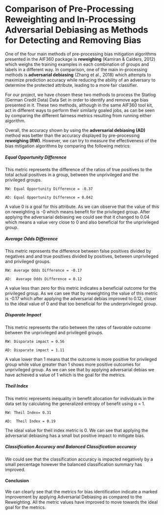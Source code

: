 # Comparison of Pre-Processing Reweighting and In-Processing Adversarial Debiasing as Methods for Detecting and Removing Bias

One of the four main methods of pre-processing bias mitigation algorithms presented in the AIF360 package is **reweighing** (Kamiran & Calders, 2012) which weighs the training examples in each combination of groups and labels in a different way. In comparison, one of the main in-processing methods is **adversarial debiasing** (Zhang et al., 2018) which attempts to maximize prediction accuracy while reducing the ability of an adversary to determine the protected attribute, leading to a more fair classifier.

For our project, we have chosen these two methods to process the Statlog (German Credit Data) Data Set in order to identify and remove age bias presented in it. These two methods, although in the same AIF360 tool kit, act in different ways to perform their similarly goaled jobs, as can be seen by comparing the different fairness metrics resulting from running either algorithm. 

Overall, the accuracy shown by using the **adversarial debiasing (AD)** method was better than the accuracy displayed by pre-processing **reweighing (RW)**. However, we can try to measure the effectiveness of the bias mitigation algorithms by comparing the following metrics:
##### Equal Opportunity Difference
This metric represents the difference of the ratios of true positives to the total actual positives in a group, between the unprivileged and the privileged groups. 

`RW: Equal Opportunity Difference = -0.37`

`AD: Equal Opportunity Difference = 0.042`

A value 0 is a goal for this attribute. As we can observe that the value of this on reweighting is -0 which means benefit for the privileged group. After applying the adversarial debiasing we could see that it changed to 0.04 which means a value very close to 0 and also beneficial for the unprivileged group.
##### Average Odds Difference
This metric represents the difference between false positives divided by negatives and and true positives divided by positives, between unprivileged and privileged groups. 

`RW: Average Odds Difference = -0.17`

`AD:  Average Odds Difference = 0.12`

A value less than zero for this metric indicates a beneficial outcome for the privileged group. As we can see that by reweighting the value of this metric is -0.17 which after applying the adversarial debias improved to  0.12, closer to the ideal value of 0 and that too beneficial for the underprivileged group.
##### Disparate Impact
This metric represents the ratio between the rates of favorable outcome between the unprivileged and privileged groups.

`RW: Disparate impact = 0.56`

`AD: Disparate impact = 1.11`

A value lower than 1 means that the outcome is more positive for privileged group while value greater than 1 shows more positive outcomes for unprivileged group. As we can see that by applying adversarial debias we have achieved a value of 1 which is the goal for the metrics.
##### Theil Index
This metric represents inequality in benefit allocation for individuals in the data set by calculating the generalized entropy of benefit using α = 1.

`RW: Theil Index= 0.31`

`AD:  Theil Index = 0.19`

The ideal value for theil index metric is 0. We can see that applying the adversarial debiasing has a small but positive impact to mitigate bias.
##### Classification Accuracy and Balanced Classification accuracy
We could see that the classification accuracy is impacted negatively by a small percentage however the balanced classification summary has improved.

#### Conclusion
We can clearly see that the metrics for bias identification indicate a marked improvement by applying Adversarial Debiasing as compared to the Reweighting. All the metric values have improved to move towards the ideal goal for the metrics.
